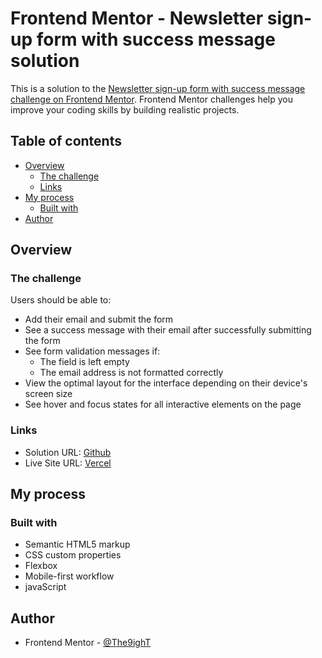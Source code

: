 # Frontend Mentor - Newsletter sign-up form with success message solution

This is a solution to the [Newsletter sign-up form with success message challenge on Frontend Mentor](https://www.frontendmentor.io/challenges/newsletter-signup-form-with-success-message-3FC1AZbNrv). Frontend Mentor challenges help you improve your coding skills by building realistic projects.

## Table of contents

- [Overview](#overview)
  - [The challenge](#the-challenge)
  - [Links](#links)
- [My process](#my-process)
  - [Built with](#built-with)
- [Author](#author)

## Overview

### The challenge

Users should be able to:

- Add their email and submit the form
- See a success message with their email after successfully submitting the form
- See form validation messages if:
  - The field is left empty
  - The email address is not formatted correctly
- View the optimal layout for the interface depending on their device's screen size
- See hover and focus states for all interactive elements on the page

### Links

- Solution URL: [Github](https://github.com/ali-ghorbannia/Newsletter-sign-up-with-success-message)
- Live Site URL: [Vercel]([https://your-live-site-url.com](https://newsletter-sign-up-with-success-message-two.vercel.app/))

## My process

### Built with

- Semantic HTML5 markup
- CSS custom properties
- Flexbox
- Mobile-first workflow
- javaScript

## Author

- Frontend Mentor - [@The9ighT](https://www.frontendmentor.io/profile/The9ighT)
